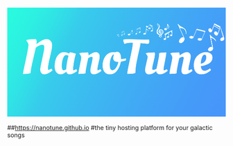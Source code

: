 ![Alt text](/static/huddle/img/NanoTune_bg.png?raw=true "NanoTune")

##https://nanotune.github.io
#the tiny hosting platform for your galactic songs

